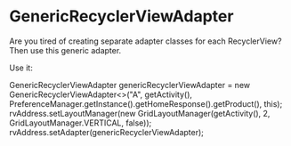 # GenericRecyclerViewAdapter
Are you tired of creating separate adapter classes for each RecyclerView? Then use this generic adapter.


 Use it:
 
GenericRecyclerViewAdapter genericRecyclerViewAdapter = new GenericRecyclerViewAdapter<>("A", getActivity(),                  PreferenceManager.getInstance().getHomeResponse().getProduct(), this);
rvAddress.setLayoutManager(new GridLayoutManager(getActivity(), 2, GridLayoutManager.VERTICAL, false));
 rvAddress.setAdapter(genericRecyclerViewAdapter);
